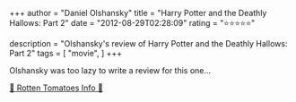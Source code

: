+++
author = "Daniel Olshansky"
title = "Harry Potter and the Deathly Hallows: Part 2"
date = "2012-08-29T02:28:09"
rating = "⭐⭐⭐⭐⭐"

description = "Olshansky's review of Harry Potter and the Deathly Hallows: Part 2"
tags = [
    "movie",
]
+++


Olshansky was too lazy to write a review for this one...

[🍅 Rotten Tomatoes Info 🍅](https://www.rottentomatoes.com//m/harry_potter_and_the_deathly_hallows_part_2)